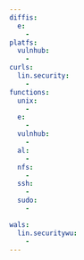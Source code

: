 ```yaml
---
diffis:
  e:
    -
platfs:
  vulnhub:
    -
curls:
  lin.security:
    -
functions:
  unix:
    -
  e:
    -
  vulnhub:
    -
  al:
    -
  nfs:
    -
  ssh:
    -
  sudo:
    -

wals:
  lin.securitywu:
    -
---
```

